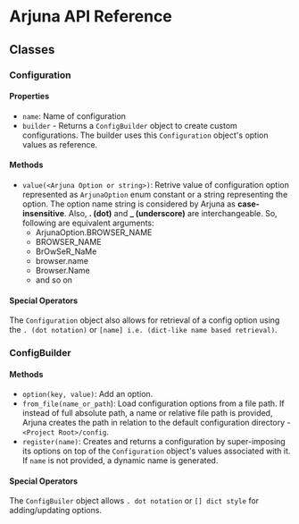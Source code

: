 # Arjuna API Reference

## Classes

### Configuration

#### Properties
- `name`: Name of configuration
- `builder` - Returns a `ConfigBuilder` object to create custom configurations. The builder uses this `Configuration` object's option values as reference.

#### Methods
- `value(<Arjuna Option or string>)`: Retrive value of configuration option represented as `ArjunaOption` enum constant or a string representing the option. The option name string is considered by Arjuna as **case-insensitive**. Also, **. (dot)** and **_ (underscore)** are interchangeable. So, following are equivalent arguments:
    - ArjunaOption.BROWSER_NAME
    - BROWSER_NAME
    - BrOwSeR_NaMe
    - browser.name
    - Browser.Name
    - and so on

#### Special Operators
The `Configuration` object also allows for retrieval of a config option using the `. (dot notation)` or `[name] i.e. (dict-like name based retrieval)`.

### ConfigBuilder

#### Methods
- `option(key, value)`: Add an option.
- `from_file(name_or_path`): Load configuration options from a file path. If instead of full absolute path, a name or relative file path is provided, Arjuna creates the path in relation to the default configuration directory - `<Project Root>/config`.
- `register(name)`: Creates and returns a configuration by super-imposing its options on top of the `Configuration` object's values associated with it. If `name` is not provided, a dynamic name is generated.

#### Special Operators
The `ConfigBuiler` object allows `. dot notation` or `[] dict style` for adding/updating options.

